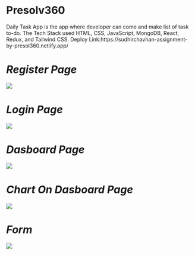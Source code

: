 # Presolv360
<p>Daily Task App is the app where developer can come and make list of task to-do. The Tech Stack used HTML, CSS, JavaScript, MongoDB, React, Redux, and Tailwind CSS. Deploy Link:https://sudhirchavhan-assignment-by-presol360.netlify.app/</p>
<i><h1>Register Page</h1><i>
<img src="https://user-images.githubusercontent.com/97445870/196035487-94a47e67-c83a-4ff5-bb20-80e6d8c75cd4.png"/>
<i><h1>Login Page</h1><i>
<img src="https://user-images.githubusercontent.com/97445870/196035497-72838a15-2548-48be-995e-a0f7f078b341.png"/>

<i><h1>Dasboard Page</h1><i>
<img src="https://user-images.githubusercontent.com/97445870/196035493-f2aed5ed-e665-4c5c-aa93-b0a345672f2a.png"/>
<i><h1> Chart On Dasboard Page</h1><i>
<img src="https://user-images.githubusercontent.com/97445870/196035494-2430f83e-d55e-4ed3-a125-fae1b364285c.png"/>

<i><h1>Form</h1><i>
<img src="https://user-images.githubusercontent.com/97445870/196035495-c5c35087-3b73-4cc9-af8c-9af2464f6851.png"/>



